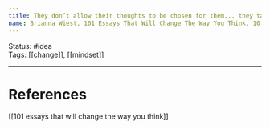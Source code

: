 ```yaml
---
title: They don’t allow their thoughts to be chosen for them... they take inventory of their beliefs, reflect on their origins, and decide whether or not that frame of reference truly serves them.
name: Brianna Wiest, 101 Essays That Will Change The Way You Think, 10 Things Emotionally Intelligent People do not Do
---
```


Status: #idea  
Tags:  [[change]], [[mindset]]

---
# References
[[101 essays that will change the way you think]]
